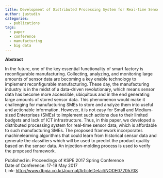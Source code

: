 ```yaml
---
title: Development of Distributed Processing System for Real-time Sensor Data : Injection Molding Process
author: justudin
categories:
  - publications
tags:
  - paper
  - conference
  - manufacturing
  - big data
---
```

**Abstract**

In the future, one of the key essential functionality of smart factory is reconfigurable manufacturing. Collecting, analyzing, and monitoring large amounts of sensor data are becoming a key enable technology to implement reconfigurable manufacturing. These day, the manufacturing industry is in the midst of a data-driven revolutionary, which means sensor data has become more accessible, ubiquitous and in the end generating large amounts of stored sensor data. This phenomenon would make it challenging for manufacturing SMEs to store and analyze them into useful and actionable information. However, it is not easy for Small and Medium-sized Enterprises (SMEs) to implement such actions due to their limited budgets and lack of ICT infrastructure. Thus, in this paper, we developed a distributed processing system for real-time sensor data, which is affordable to such manufacturing SMEs. The proposed framework incorporates machinelearning algorithms that could learn from historical sensor data and generate the classifiers which will be used to predict the product quality based on the sensor data. An injection-molding process is used to verify the proposed framework.

Published in: Proceedings of KSPE 2017 Spring Conference<br/>
Date of Conference: 17-19 May 2017<br/>
Link: http://www.dbpia.co.kr/Journal/ArticleDetail/NODE07205708


